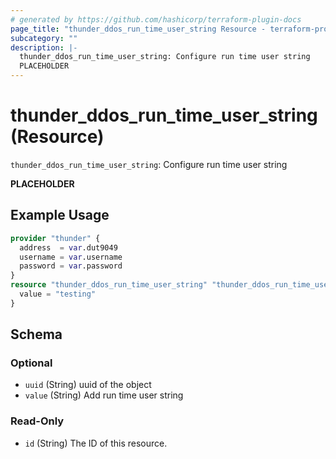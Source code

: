 ```yaml
---
# generated by https://github.com/hashicorp/terraform-plugin-docs
page_title: "thunder_ddos_run_time_user_string Resource - terraform-provider-thunder"
subcategory: ""
description: |-
  thunder_ddos_run_time_user_string: Configure run time user string
  PLACEHOLDER
---
```


# thunder_ddos_run_time_user_string (Resource)

`thunder_ddos_run_time_user_string`: Configure run time user string

__PLACEHOLDER__

## Example Usage

```terraform
provider "thunder" {
  address  = var.dut9049
  username = var.username
  password = var.password
}
resource "thunder_ddos_run_time_user_string" "thunder_ddos_run_time_user_string" {
  value = "testing"
}
```

<!-- schema generated by tfplugindocs -->
## Schema

### Optional

- `uuid` (String) uuid of the object
- `value` (String) Add run time user string

### Read-Only

- `id` (String) The ID of this resource.


